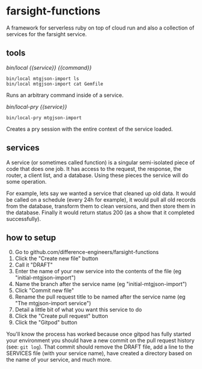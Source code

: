 # farsight-functions

A framework for serverless ruby on top of cloud run and also a collection of services for the farsight service.


## tools

*bin/local {{service}} {{command}}*

```
bin/local mtgjson-import ls
bin/local mtgjson-import cat Gemfile
```

Runs an arbitrary command inside of a service.


*bin/local-pry {{service}}*

```
bin/local-pry mtgjson-import
```

Creates a pry session with the entire context of the service loaded.


## services

A service (or sometimes called function) is a singular semi-isolated piece of code that does one job. It has access to the request, the response, the router, a client list, and a database. Using these pieces the service will do some operation.

For example, lets say we wanted a service that cleaned up old data. It would be called on a schedule (every 24h for example), it would pull all old records from the database, transform them to clean versions, and then store them in the database. Finally it would return status 200 (as a show that it completed successfully).

## how to setup

  0. Go to github.com/difference-engineers/farsight-functions
  0. Click the "Create new file" button
  0. Call it "DRAFT"
  0. Enter the name of your new service into the contents of the file (eg "initial-mtgjson-import")
  0. Name the branch after the service name (eg "initial-mtgjson-import")
  0. Click "Commit new file"
  0. Rename the pull request title to be named after the service name (eg "The mtgjson-import service")
  0. Detail a little bit of what you want this service to do
  0. Click the "Create pull request" button
  0. Click the "Gitpod" button

You'll know the process has worked because once gitpod has fully started your environment you should have a new commit on the pull request history (see: `git log`). That commit should remove the DRAFT file, add a line to the SERVICES file (with your service name), have created a directory based on the name of your service, and much more.

